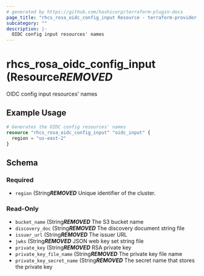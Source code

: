 ```yaml
---
# generated by https://github.com/hashicorp/terraform-plugin-docs
page_title: "rhcs_rosa_oidc_config_input Resource - terraform-provider-rhcs"
subcategory: ""
description: |-
  OIDC config input resources' names
---
```


# rhcs_rosa_oidc_config_input (Resource***REMOVED***

OIDC config input resources' names

## Example Usage

```terraform
# Generates the OIDC config resources' names
resource "rhcs_rosa_oidc_config_input" "oidc_input" {
  region = "us-east-2"
}
```

<!-- schema generated by tfplugindocs -->
## Schema

### Required

- `region` (String***REMOVED*** Unique identifier of the cluster.

### Read-Only

- `bucket_name` (String***REMOVED*** The S3 bucket name
- `discovery_doc` (String***REMOVED*** The discovery document string file
- `issuer_url` (String***REMOVED*** The issuer URL
- `jwks` (String***REMOVED*** JSON web key set string file
- `private_key` (String***REMOVED*** RSA private key
- `private_key_file_name` (String***REMOVED*** The private key file name
- `private_key_secret_name` (String***REMOVED*** The secret name that stores the private key

